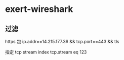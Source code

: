 # exert-wireshark

## 过滤

https 包
ip.addr==14.215.177.39 && tcp.port==443 && tls

指定 tcp stream index
tcp.stream eq 123
